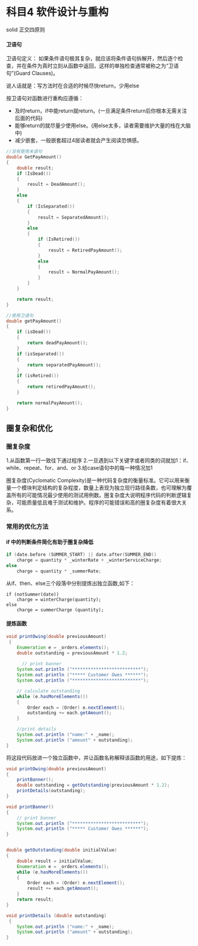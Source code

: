 # 科目4  软件设计与重构





solid
正交四原则






#### 卫语句


卫语句定义：
如果条件语句极其复杂，就应该将条件语句拆解开，然后逐个检查，并在条件为真时立刻从函数中返回，这样的单独检查通常被称之为“卫语句”(Guard Clauses)。

说人话就是：写方法时在合适的时候尽快return，少用else

按卫语句对函数进行重构应遵循：

* 及时return，if中能return就return。(一旦满足条件return后你根本无需关注后面的代码)
* 能够return的就尽量少使用else。(用else太多，读者需要维护大量的栈在大脑中)
* 减少嵌套，一般嵌套超过4层读者就会产生阅读恐惧感。


``` c++
//没有使用未语句
double GetPayAmount()
{
    double result;
    if (IsDead())
    {
        result = DeadAmount();
    }
    else
    {
        if (IsSeparated())
        {
            result = SeparatedAmount();
        }
        else
        {
            if (IsRetired())
            {
                result = RetiredPayAmount();
            }
            else
            {
                result = NormalPayAmount();
            }
        }
    }

    return result;
}
```

``` c++
//使用卫语句
double getPayAmount()
{
    if (isDead())
    {
        return deadPayAmount();
    }
    if (isSeparated())
    {
        return separatedPayAmount();
    }
    if (isRetired())
    {
        return retiredPayAmount();
    }

    return normalPayAmount();
}
```


## 圈复杂和优化

### 圈复杂度

1.从函数第一行一致往下通过程序 
2.一旦遇到以下关键字或者同类的词就加1：if、while、repeat、for、and、or 
3.给case语句中的每一种情况加1 

圈复杂度(Cyclomatic Complexity)是一种代码复杂度的衡量标准。它可以用来衡量一个模块判定结构的复杂程度，数量上表现为独立现行路径条数，也可理解为覆盖所有的可能情况最少使用的测试用例数。圈复杂度大说明程序代码的判断逻辑复杂，可能质量低且难于测试和维护。程序的可能错误和高的圈复杂度有着很大关系。

### 常用的优化方法

#### if 中的判断条件简化有助于圈复杂降低

``` c++
if (date.before (SUMMER_START) || date.after(SUMMER_END))
    charge = quantity * _winterRate + _winterServiceCharge;
else 
    charge = quantity * _summerRate;

```
从if、then、else三个段落中分别提炼出独立函数,如下：

```
if (notSummer(date))
    charge = winterCharge(quantity);
else 
    charge = summerCharge (quantity);

```


#### 提炼函数


``` java
void printOwing(double previousAmount)
 {
    Enumeration e = _orders.elements();
    double outstanding = previousAmount * 1.2;
    
      // print banner
    System.out.println ("**************************");
    System.out.println ("***** Customer Owes ******");
    System.out.println ("**************************");

    // calculate outstanding
    while (e.hasMoreElements()) 
    {
        Order each = (Order) e.nextElement();
        outstanding += each.getAmount();
    }

    //print details
    System.out.println ("name:" + _name);
    System.out.println ("amount" + outstanding);
}
```
将这段代码放进一个独立函数中，并让函数名称解释该函数的用途，如下提炼：

``` java
void printOwing(double previousAmount) 
{
    printBanner();
    double outstanding = getOutstanding(previousAmount * 1.2);
    printDetails(outstanding);
}

void printBanner() 
{
    // print banner
    System.out.println ("**************************");
    System.out.println ("***** Customer Owes ******");
}


double getOutstanding(double initialValue) 
{
    double result = initialValue;
    Enumeration e = _orders.elements();
    while (e.hasMoreElements()) 
    {
        Order each = (Order) e.nextElement();
        result += each.getAmount();
    }
    return result;
}

void printDetails (double outstanding)
 {
    System.out.println ("name:" + _name);
    System.out.println ("amount" + outstanding);
}

```



